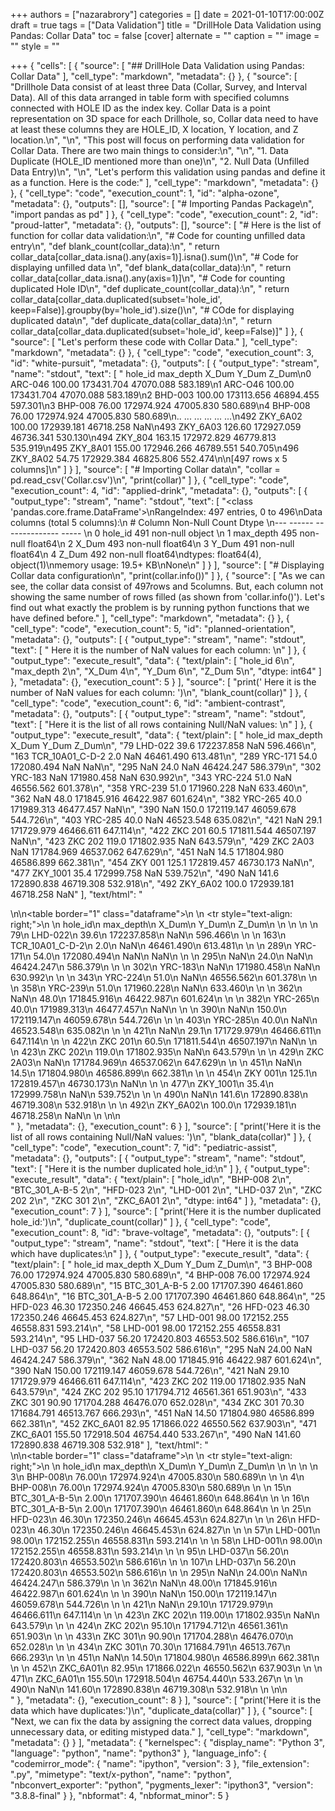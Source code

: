 +++
authors = ["nazarabrory"]
categories = []
date = 2021-01-10T17:00:00Z
draft = true
tags = ["Data Validation"]
title = "DrillHole Data Validation using Pandas: Collar Data"
toc = false
[cover]
alternate = ""
caption = ""
image = ""
style = ""

+++
{
 "cells": [
  {
   "source": [
    "## DrillHole Data Validation using Pandas: Collar Data"
   ],
   "cell_type": "markdown",
   "metadata": {}
  },
  {
   "source": [
    "Drillhole Data consist of at least three Data (Collar, Survey, and Interval Data). All of this data arranged in table form with specified columns connected with HOLE ID as the index key. Collar Data is a point representation on 3D space for each Drillhole, so, Collar data need to have at least these columns they are HOLE_ID, X location, Y location, and Z location.\n",
    "\n",
    "This post will focus on performing data validation for Collar Data. There are two main things to consider:\n",
    "\n",
    "1. Data Duplicate (HOLE_ID mentioned more than one)\n",
    "2. Null Data (Unfilled Data Entry)\n",
    "\n",
    "Let's perform this validation using pandas and define it as a function. Here is the code:"
   ],
   "cell_type": "markdown",
   "metadata": {}
  },
  {
   "cell_type": "code",
   "execution_count": 1,
   "id": "alpha-ozone",
   "metadata": {},
   "outputs": [],
   "source": [
    "# Importing Pandas Package\n",
    "import pandas as pd"
   ]
  },
  {
   "cell_type": "code",
   "execution_count": 2,
   "id": "proud-latter",
   "metadata": {},
   "outputs": [],
   "source": [
    "# Here is the list of function for collar data validation:\n",
    "# Code for counting unfilled data entry\n",
    "def blank_count(collar_data):\n",
    "    return collar_data[collar_data.isna().any(axis=1)].isna().sum()\n",
    "# Code for displaying unfilled data \n",
    "def blank_data(collar_data):\n",
    "    return collar_data[collar_data.isna().any(axis=1)]\n",
    "# Code for counting duplicated Hole ID\n",
    "def duplicate_count(collar_data):\n",
    "    return collar_data[collar_data.duplicated(subset='hole_id', keep=False)].groupby(by='hole_id').size()\n",
    "# COde for displaying duplicated data\n",
    "def duplicate_data(collar_data):\n",
    "    return collar_data[collar_data.duplicated(subset='hole_id', keep=False)]"
   ]
  },
  {
   "source": [
    "Let's perform these code with Collar Data."
   ],
   "cell_type": "markdown",
   "metadata": {}
  },
  {
   "cell_type": "code",
   "execution_count": 3,
   "id": "white-pursuit",
   "metadata": {},
   "outputs": [
    {
     "output_type": "stream",
     "name": "stdout",
     "text": [
      "      hole_id  max_depth       X_Dum      Y_Dum    Z_Dum\n0     ARC-046     100.00  173431.704  47070.088  583.189\n1     ARC-O46     100.00  173431.704  47070.088  583.189\n2     BHD-003     100.00  173113.656  46894.455  597.301\n3     BHP-008      76.00  172974.924  47005.830  580.689\n4     BHP-008      76.00  172974.924  47005.830  580.689\n..        ...        ...         ...        ...      ...\n492  ZKY_6A02     100.00  172939.181  46718.258      NaN\n493  ZKY_6A03     126.60  172927.059  46736.341  530.130\n494   ZKY_804     163.15  172972.829  46779.813  535.919\n495  ZKY_8A01     155.00  172946.266  46789.551  540.705\n496  ZKY_8A02      54.75  172929.384  46825.806  552.474\n\n[497 rows x 5 columns]\n"
     ]
    }
   ],
   "source": [
    "# Importing Collar data\n",
    "collar = pd.read_csv('Collar.csv')\n",
    "print(collar)"
   ]
  },
  {
   "cell_type": "code",
   "execution_count": 4,
   "id": "applied-drink",
   "metadata": {},
   "outputs": [
    {
     "output_type": "stream",
     "name": "stdout",
     "text": [
      "<class 'pandas.core.frame.DataFrame'>\nRangeIndex: 497 entries, 0 to 496\nData columns (total 5 columns):\n #   Column     Non-Null Count  Dtype  \n---  ------     --------------  -----  \n 0   hole_id    491 non-null    object \n 1   max_depth  495 non-null    float64\n 2   X_Dum      493 non-null    float64\n 3   Y_Dum      491 non-null    float64\n 4   Z_Dum      492 non-null    float64\ndtypes: float64(4), object(1)\nmemory usage: 19.5+ KB\nNone\n"
     ]
    }
   ],
   "source": [
    "# Displaying Collar data configuration\n",
    "print(collar.info())"
   ]
  },
  {
   "source": [
    "As we can see, the collar data consist of 497rows and 5columns. But, each column not showing the same number of rows filled (as shown from 'collar.info()'). Let's find out what exactly the problem is by running python functions that we have defined before."
   ],
   "cell_type": "markdown",
   "metadata": {}
  },
  {
   "cell_type": "code",
   "execution_count": 5,
   "id": "planned-orientation",
   "metadata": {},
   "outputs": [
    {
     "output_type": "stream",
     "name": "stdout",
     "text": [
      " Here it is the number of NaN values for each column: \n"
     ]
    },
    {
     "output_type": "execute_result",
     "data": {
      "text/plain": [
       "hole_id      6\n",
       "max_depth    2\n",
       "X_Dum        4\n",
       "Y_Dum        6\n",
       "Z_Dum        5\n",
       "dtype: int64"
      ]
     },
     "metadata": {},
     "execution_count": 5
    }
   ],
   "source": [
    "print(' Here it is the number of NaN values for each column: ')\n",
    "blank_count(collar)"
   ]
  },
  {
   "cell_type": "code",
   "execution_count": 6,
   "id": "ambient-contrast",
   "metadata": {},
   "outputs": [
    {
     "output_type": "stream",
     "name": "stdout",
     "text": [
      "Here it is the list of all rows containing Null/NaN values: \n"
     ]
    },
    {
     "output_type": "execute_result",
     "data": {
      "text/plain": [
       "             hole_id  max_depth       X_Dum      Y_Dum    Z_Dum\n",
       "79           LHD-022       39.6  172237.858        NaN  596.466\n",
       "163  TCR_10A01_C-D-2        2.0         NaN  46461.490  613.481\n",
       "289          YRC-171       54.0  172080.494        NaN      NaN\n",
       "295              NaN       24.0         NaN  46424.247  586.379\n",
       "302          YRC-183        NaN  171980.458        NaN  630.992\n",
       "343          YRC-224       51.0         NaN  46556.562  601.378\n",
       "358          YRC-239       51.0  171960.228        NaN  633.460\n",
       "362              NaN       48.0  171845.916  46422.987  601.624\n",
       "382          YRC-265       40.0  171989.313  46477.457      NaN\n",
       "390              NaN      150.0  172119.147  46059.678  544.726\n",
       "403          YRC-285       40.0         NaN  46523.548  635.082\n",
       "421              NaN       29.1  171729.979  46466.611  647.114\n",
       "422          ZKC 201       60.5  171811.544  46507.197      NaN\n",
       "423          ZKC 202      119.0  171802.935        NaN  643.579\n",
       "429         ZKC 2A03        NaN  171784.969  46537.062  647.629\n",
       "451              NaN       14.5  171804.980  46586.899  662.381\n",
       "454          ZKY 001      125.1  172819.457  46730.173      NaN\n",
       "477         ZKY_1001       35.4  172999.758        NaN  539.752\n",
       "490              NaN      141.6  172890.838  46719.308  532.918\n",
       "492         ZKY_6A02      100.0  172939.181  46718.258      NaN"
      ],
      "text/html": "<div>\n<style scoped>\n    .dataframe tbody tr th:only-of-type {\n        vertical-align: middle;\n    }\n\n    .dataframe tbody tr th {\n        vertical-align: top;\n    }\n\n    .dataframe thead th {\n        text-align: right;\n    }\n</style>\n<table border=\"1\" class=\"dataframe\">\n  <thead>\n    <tr style=\"text-align: right;\">\n      <th></th>\n      <th>hole_id</th>\n      <th>max_depth</th>\n      <th>X_Dum</th>\n      <th>Y_Dum</th>\n      <th>Z_Dum</th>\n    </tr>\n  </thead>\n  <tbody>\n    <tr>\n      <th>79</th>\n      <td>LHD-022</td>\n      <td>39.6</td>\n      <td>172237.858</td>\n      <td>NaN</td>\n      <td>596.466</td>\n    </tr>\n    <tr>\n      <th>163</th>\n      <td>TCR_10A01_C-D-2</td>\n      <td>2.0</td>\n      <td>NaN</td>\n      <td>46461.490</td>\n      <td>613.481</td>\n    </tr>\n    <tr>\n      <th>289</th>\n      <td>YRC-171</td>\n      <td>54.0</td>\n      <td>172080.494</td>\n      <td>NaN</td>\n      <td>NaN</td>\n    </tr>\n    <tr>\n      <th>295</th>\n      <td>NaN</td>\n      <td>24.0</td>\n      <td>NaN</td>\n      <td>46424.247</td>\n      <td>586.379</td>\n    </tr>\n    <tr>\n      <th>302</th>\n      <td>YRC-183</td>\n      <td>NaN</td>\n      <td>171980.458</td>\n      <td>NaN</td>\n      <td>630.992</td>\n    </tr>\n    <tr>\n      <th>343</th>\n      <td>YRC-224</td>\n      <td>51.0</td>\n      <td>NaN</td>\n      <td>46556.562</td>\n      <td>601.378</td>\n    </tr>\n    <tr>\n      <th>358</th>\n      <td>YRC-239</td>\n      <td>51.0</td>\n      <td>171960.228</td>\n      <td>NaN</td>\n      <td>633.460</td>\n    </tr>\n    <tr>\n      <th>362</th>\n      <td>NaN</td>\n      <td>48.0</td>\n      <td>171845.916</td>\n      <td>46422.987</td>\n      <td>601.624</td>\n    </tr>\n    <tr>\n      <th>382</th>\n      <td>YRC-265</td>\n      <td>40.0</td>\n      <td>171989.313</td>\n      <td>46477.457</td>\n      <td>NaN</td>\n    </tr>\n    <tr>\n      <th>390</th>\n      <td>NaN</td>\n      <td>150.0</td>\n      <td>172119.147</td>\n      <td>46059.678</td>\n      <td>544.726</td>\n    </tr>\n    <tr>\n      <th>403</th>\n      <td>YRC-285</td>\n      <td>40.0</td>\n      <td>NaN</td>\n      <td>46523.548</td>\n      <td>635.082</td>\n    </tr>\n    <tr>\n      <th>421</th>\n      <td>NaN</td>\n      <td>29.1</td>\n      <td>171729.979</td>\n      <td>46466.611</td>\n      <td>647.114</td>\n    </tr>\n    <tr>\n      <th>422</th>\n      <td>ZKC 201</td>\n      <td>60.5</td>\n      <td>171811.544</td>\n      <td>46507.197</td>\n      <td>NaN</td>\n    </tr>\n    <tr>\n      <th>423</th>\n      <td>ZKC 202</td>\n      <td>119.0</td>\n      <td>171802.935</td>\n      <td>NaN</td>\n      <td>643.579</td>\n    </tr>\n    <tr>\n      <th>429</th>\n      <td>ZKC 2A03</td>\n      <td>NaN</td>\n      <td>171784.969</td>\n      <td>46537.062</td>\n      <td>647.629</td>\n    </tr>\n    <tr>\n      <th>451</th>\n      <td>NaN</td>\n      <td>14.5</td>\n      <td>171804.980</td>\n      <td>46586.899</td>\n      <td>662.381</td>\n    </tr>\n    <tr>\n      <th>454</th>\n      <td>ZKY 001</td>\n      <td>125.1</td>\n      <td>172819.457</td>\n      <td>46730.173</td>\n      <td>NaN</td>\n    </tr>\n    <tr>\n      <th>477</th>\n      <td>ZKY_1001</td>\n      <td>35.4</td>\n      <td>172999.758</td>\n      <td>NaN</td>\n      <td>539.752</td>\n    </tr>\n    <tr>\n      <th>490</th>\n      <td>NaN</td>\n      <td>141.6</td>\n      <td>172890.838</td>\n      <td>46719.308</td>\n      <td>532.918</td>\n    </tr>\n    <tr>\n      <th>492</th>\n      <td>ZKY_6A02</td>\n      <td>100.0</td>\n      <td>172939.181</td>\n      <td>46718.258</td>\n      <td>NaN</td>\n    </tr>\n  </tbody>\n</table>\n</div>"
     },
     "metadata": {},
     "execution_count": 6
    }
   ],
   "source": [
    "print('Here it is the list of all rows containing Null/NaN values: ')\n",
    "blank_data(collar)"
   ]
  },
  {
   "cell_type": "code",
   "execution_count": 7,
   "id": "pediatric-assist",
   "metadata": {},
   "outputs": [
    {
     "output_type": "stream",
     "name": "stdout",
     "text": [
      "Here it is the number duplicated hole_id:\n"
     ]
    },
    {
     "output_type": "execute_result",
     "data": {
      "text/plain": [
       "hole_id\n",
       "BHP-008          2\n",
       "BTC_301_A-B-5    2\n",
       "HFD-023          2\n",
       "LHD-001          2\n",
       "LHD-037          2\n",
       "ZKC 202          2\n",
       "ZKC 301          2\n",
       "ZKC_6A01         2\n",
       "dtype: int64"
      ]
     },
     "metadata": {},
     "execution_count": 7
    }
   ],
   "source": [
    "print('Here it is the number duplicated hole_id:')\n",
    "duplicate_count(collar)"
   ]
  },
  {
   "cell_type": "code",
   "execution_count": 8,
   "id": "brave-voltage",
   "metadata": {},
   "outputs": [
    {
     "output_type": "stream",
     "name": "stdout",
     "text": [
      "Here it is the data which have duplicates:\n"
     ]
    },
    {
     "output_type": "execute_result",
     "data": {
      "text/plain": [
       "           hole_id  max_depth       X_Dum      Y_Dum    Z_Dum\n",
       "3          BHP-008      76.00  172974.924  47005.830  580.689\n",
       "4          BHP-008      76.00  172974.924  47005.830  580.689\n",
       "15   BTC_301_A-B-5       2.00  171707.390  46461.860  648.864\n",
       "16   BTC_301_A-B-5       2.00  171707.390  46461.860  648.864\n",
       "25         HFD-023      46.30  172350.246  46645.453  624.827\n",
       "26         HFD-023      46.30  172350.246  46645.453  624.827\n",
       "57         LHD-001      98.00  172152.255  46558.831  593.214\n",
       "58         LHD-001      98.00  172152.255  46558.831  593.214\n",
       "95         LHD-037      56.20  172420.803  46553.502  586.616\n",
       "107        LHD-037      56.20  172420.803  46553.502  586.616\n",
       "295            NaN      24.00         NaN  46424.247  586.379\n",
       "362            NaN      48.00  171845.916  46422.987  601.624\n",
       "390            NaN     150.00  172119.147  46059.678  544.726\n",
       "421            NaN      29.10  171729.979  46466.611  647.114\n",
       "423        ZKC 202     119.00  171802.935        NaN  643.579\n",
       "424        ZKC 202      95.10  171794.712  46561.361  651.903\n",
       "433        ZKC 301      90.90  171704.288  46476.070  652.028\n",
       "434        ZKC 301      70.30  171684.791  46513.767  666.293\n",
       "451            NaN      14.50  171804.980  46586.899  662.381\n",
       "452       ZKC_6A01      82.95  171866.022  46550.562  637.903\n",
       "471       ZKC_6A01     155.50  172918.504  46754.440  533.267\n",
       "490            NaN     141.60  172890.838  46719.308  532.918"
      ],
      "text/html": "<div>\n<style scoped>\n    .dataframe tbody tr th:only-of-type {\n        vertical-align: middle;\n    }\n\n    .dataframe tbody tr th {\n        vertical-align: top;\n    }\n\n    .dataframe thead th {\n        text-align: right;\n    }\n</style>\n<table border=\"1\" class=\"dataframe\">\n  <thead>\n    <tr style=\"text-align: right;\">\n      <th></th>\n      <th>hole_id</th>\n      <th>max_depth</th>\n      <th>X_Dum</th>\n      <th>Y_Dum</th>\n      <th>Z_Dum</th>\n    </tr>\n  </thead>\n  <tbody>\n    <tr>\n      <th>3</th>\n      <td>BHP-008</td>\n      <td>76.00</td>\n      <td>172974.924</td>\n      <td>47005.830</td>\n      <td>580.689</td>\n    </tr>\n    <tr>\n      <th>4</th>\n      <td>BHP-008</td>\n      <td>76.00</td>\n      <td>172974.924</td>\n      <td>47005.830</td>\n      <td>580.689</td>\n    </tr>\n    <tr>\n      <th>15</th>\n      <td>BTC_301_A-B-5</td>\n      <td>2.00</td>\n      <td>171707.390</td>\n      <td>46461.860</td>\n      <td>648.864</td>\n    </tr>\n    <tr>\n      <th>16</th>\n      <td>BTC_301_A-B-5</td>\n      <td>2.00</td>\n      <td>171707.390</td>\n      <td>46461.860</td>\n      <td>648.864</td>\n    </tr>\n    <tr>\n      <th>25</th>\n      <td>HFD-023</td>\n      <td>46.30</td>\n      <td>172350.246</td>\n      <td>46645.453</td>\n      <td>624.827</td>\n    </tr>\n    <tr>\n      <th>26</th>\n      <td>HFD-023</td>\n      <td>46.30</td>\n      <td>172350.246</td>\n      <td>46645.453</td>\n      <td>624.827</td>\n    </tr>\n    <tr>\n      <th>57</th>\n      <td>LHD-001</td>\n      <td>98.00</td>\n      <td>172152.255</td>\n      <td>46558.831</td>\n      <td>593.214</td>\n    </tr>\n    <tr>\n      <th>58</th>\n      <td>LHD-001</td>\n      <td>98.00</td>\n      <td>172152.255</td>\n      <td>46558.831</td>\n      <td>593.214</td>\n    </tr>\n    <tr>\n      <th>95</th>\n      <td>LHD-037</td>\n      <td>56.20</td>\n      <td>172420.803</td>\n      <td>46553.502</td>\n      <td>586.616</td>\n    </tr>\n    <tr>\n      <th>107</th>\n      <td>LHD-037</td>\n      <td>56.20</td>\n      <td>172420.803</td>\n      <td>46553.502</td>\n      <td>586.616</td>\n    </tr>\n    <tr>\n      <th>295</th>\n      <td>NaN</td>\n      <td>24.00</td>\n      <td>NaN</td>\n      <td>46424.247</td>\n      <td>586.379</td>\n    </tr>\n    <tr>\n      <th>362</th>\n      <td>NaN</td>\n      <td>48.00</td>\n      <td>171845.916</td>\n      <td>46422.987</td>\n      <td>601.624</td>\n    </tr>\n    <tr>\n      <th>390</th>\n      <td>NaN</td>\n      <td>150.00</td>\n      <td>172119.147</td>\n      <td>46059.678</td>\n      <td>544.726</td>\n    </tr>\n    <tr>\n      <th>421</th>\n      <td>NaN</td>\n      <td>29.10</td>\n      <td>171729.979</td>\n      <td>46466.611</td>\n      <td>647.114</td>\n    </tr>\n    <tr>\n      <th>423</th>\n      <td>ZKC 202</td>\n      <td>119.00</td>\n      <td>171802.935</td>\n      <td>NaN</td>\n      <td>643.579</td>\n    </tr>\n    <tr>\n      <th>424</th>\n      <td>ZKC 202</td>\n      <td>95.10</td>\n      <td>171794.712</td>\n      <td>46561.361</td>\n      <td>651.903</td>\n    </tr>\n    <tr>\n      <th>433</th>\n      <td>ZKC 301</td>\n      <td>90.90</td>\n      <td>171704.288</td>\n      <td>46476.070</td>\n      <td>652.028</td>\n    </tr>\n    <tr>\n      <th>434</th>\n      <td>ZKC 301</td>\n      <td>70.30</td>\n      <td>171684.791</td>\n      <td>46513.767</td>\n      <td>666.293</td>\n    </tr>\n    <tr>\n      <th>451</th>\n      <td>NaN</td>\n      <td>14.50</td>\n      <td>171804.980</td>\n      <td>46586.899</td>\n      <td>662.381</td>\n    </tr>\n    <tr>\n      <th>452</th>\n      <td>ZKC_6A01</td>\n      <td>82.95</td>\n      <td>171866.022</td>\n      <td>46550.562</td>\n      <td>637.903</td>\n    </tr>\n    <tr>\n      <th>471</th>\n      <td>ZKC_6A01</td>\n      <td>155.50</td>\n      <td>172918.504</td>\n      <td>46754.440</td>\n      <td>533.267</td>\n    </tr>\n    <tr>\n      <th>490</th>\n      <td>NaN</td>\n      <td>141.60</td>\n      <td>172890.838</td>\n      <td>46719.308</td>\n      <td>532.918</td>\n    </tr>\n  </tbody>\n</table>\n</div>"
     },
     "metadata": {},
     "execution_count": 8
    }
   ],
   "source": [
    "print('Here it is the data which have duplicates:')\n",
    "duplicate_data(collar)"
   ]
  },
  {
   "source": [
    "Next, we can fix the data by assigning the correct data values, dropping unnecessary data, or editing mistyped data."
   ],
   "cell_type": "markdown",
   "metadata": {}
  }
 ],
 "metadata": {
  "kernelspec": {
   "display_name": "Python 3",
   "language": "python",
   "name": "python3"
  },
  "language_info": {
   "codemirror_mode": {
    "name": "ipython",
    "version": 3
   },
   "file_extension": ".py",
   "mimetype": "text/x-python",
   "name": "python",
   "nbconvert_exporter": "python",
   "pygments_lexer": "ipython3",
   "version": "3.8.8-final"
  }
 },
 "nbformat": 4,
 "nbformat_minor": 5
}